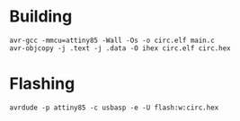 # Building
```
avr-gcc -mmcu=attiny85 -Wall -Os -o circ.elf main.c
avr-objcopy -j .text -j .data -O ihex circ.elf circ.hex
```

# Flashing
```
avrdude -p attiny85 -c usbasp -e -U flash:w:circ.hex
```
